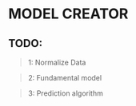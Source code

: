 # MODEL CREATOR 

## TODO:

> 1: Normalize Data

> 2: Fundamental model 

> 3: Prediction algorithm 

